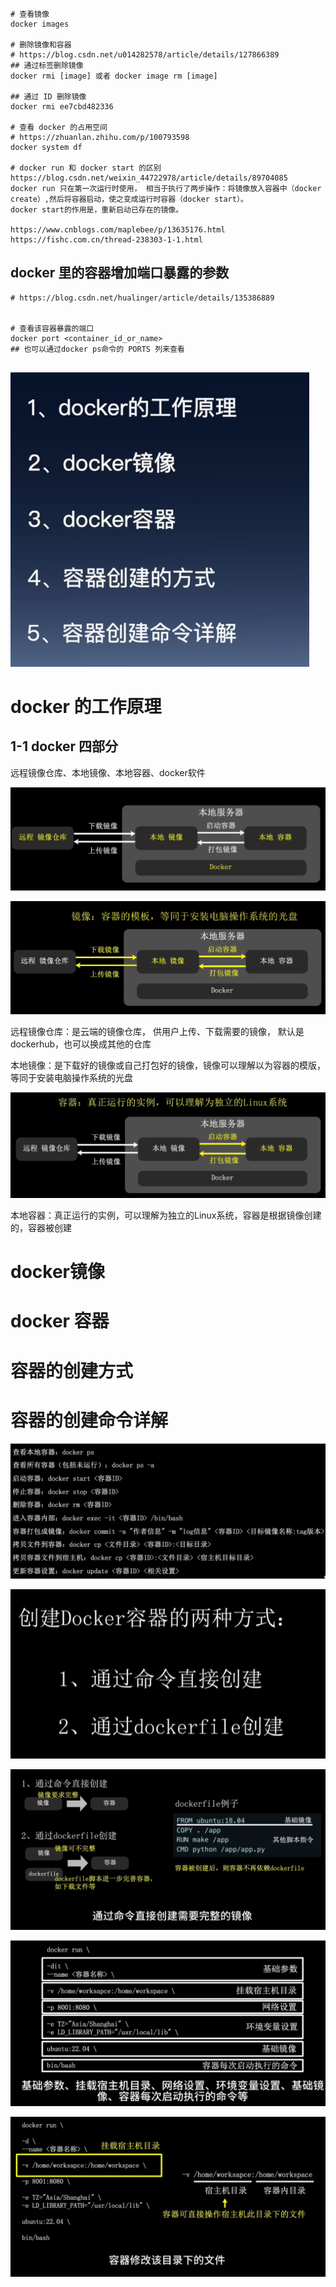 





```
# 查看镜像
docker images

# 删除镜像和容器
# https://blog.csdn.net/u014282578/article/details/127866389
## 通过标签删除镜像
docker rmi [image] 或者 docker image rm [image]

## 通过 ID 删除镜像
docker rmi ee7cbd482336

# 查看 docker 的占用空间
# https://zhuanlan.zhihu.com/p/100793598
docker system df

# docker run 和 docker start 的区别
https://blog.csdn.net/weixin_44722978/article/details/89704085
docker run 只在第一次运行时使用， 相当于执行了两步操作：将镜像放入容器中（docker create）,然后将容器启动，使之变成运行时容器（docker start）。
docker start的作用是，重新启动已存在的镜像。

https://www.cnblogs.com/maplebee/p/13635176.html
https://fishc.com.cn/thread-238303-1-1.html

```

## docker 里的容器增加端口暴露的参数

```
# https://blog.csdn.net/hualinger/article/details/135386889


# 查看该容器暴露的端口
docker port <container_id_or_name>
## 也可以通过docker ps命令的 PORTS 列来查看


```









![image-20240304161910014](./assets/image-20240304161910014.png)

# docker 的工作原理

## 1-1 docker 四部分

远程镜像仓库、本地镜像、本地容器、docker软件

![image-20240304162220861](./assets/image-20240304162220861.png)

![image-20240304162456509](./assets/image-20240304162456509.png)



远程镜像仓库：是云端的镜像仓库， 供用户上传、下载需要的镜像， 默认是dockerhub，也可以换成其他的仓库

本地镜像：是下载好的镜像或自己打包好的镜像，镜像可以理解以为容器的模版，等同于安装电脑操作系统的光盘

![image-20240304162612493](./assets/image-20240304162612493.png)

本地容器：真正运行的实例，可以理解为独立的Linux系统，容器是根据镜像创建的，容器被创建

# docker镜像

 # docker 容器



# 容器的创建方式



# 容器的创建命令详解



![image-20240304164454178](./assets/image-20240304164454178.png)

![image-20240304164528920](./assets/image-20240304164528920.png)

![image-20240304164550667](./assets/image-20240304164550667.png)

![image-20240304164646958](./assets/image-20240304164646958.png)



![image-20240304164656715](./assets/image-20240304164656715.png)

